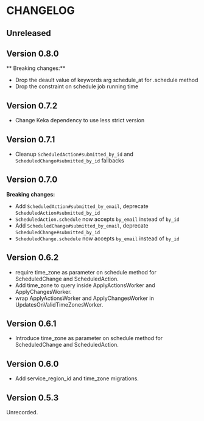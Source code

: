 # CHANGELOG

## Unreleased

## Version 0.8.0

** Breaking changes:**

* Drop the deault value of keywords arg schedule_at for .schedule method
* Drop the constraint on schedule job running time

## Version 0.7.2

* Change Keka dependency to usе less strict version

## Version 0.7.1

* Cleanup `ScheduledAction#submitted_by_id` and `ScheduledChange#submitted_by_id` fallbacks

## Version 0.7.0

**Breaking changes:**

* Add `ScheduledAction#submitted_by_email`, deprecate `ScheduledAction#submitted_by_id`
* `ScheduledAction.schedule` now accepts `by_email` instead of `by_id`
* Add `ScheduledChange#submitted_by_email`, deprecate `ScheduledChange#submitted_by_id`
* `ScheduledChange.schedule` now accepts `by_email` instead of `by_id`

## Version 0.6.2
* require time_zone as parameter on schedule method for ScheduledChange and ScheduledAction.
* Add time_zone to query inside ApplyActionsWorker and ApplyChangesWorker.
* wrap ApplyActionsWorker and ApplyChangesWorker in UpdatesOnValidTimeZonesWorker.

## Version 0.6.1
* Introduce time_zone as parameter on schedule method for ScheduledChange and ScheduledAction.

## Version 0.6.0
* Add service_region_id and time_zone migrations.

## Version 0.5.3
Unrecorded.
